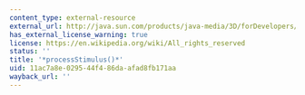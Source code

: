 ```yaml
---
content_type: external-resource
external_url: http://java.sun.com/products/java-media/3D/forDevelopers/J3D_1_2_API/j3dapi/javax/media/j3d/Behavior.html#processStimulus%28java.util.Enumeration%29#processStimulus_java_util_Enumeration_
has_external_license_warning: true
license: https://en.wikipedia.org/wiki/All_rights_reserved
status: ''
title: '*processStimulus()*'
uid: 11ac7a8e-0295-44f4-86da-afad8fb171aa
wayback_url: ''
---
```

